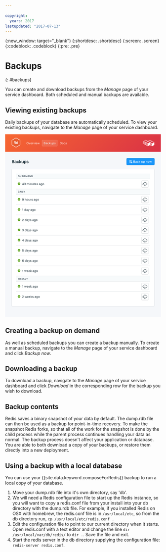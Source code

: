 ```yaml
---

copyright:
  years: 2017
lastupdated: "2017-07-13"
---
```


{:new_window: target="_blank"}
{:shortdesc: .shortdesc}
{:screen: .screen}
{:codeblock: .codeblock}
{:pre: .pre}

# Backups
{: #backups}

You can create and download backups from the *Manage* page of your service dashboard. Both scheduled and manual backups are available.

## Viewing existing backups

Daily backups of your database are automatically scheduled. To view your existing backups, navigate to the *Manage* page of your service dashboard. 

![Backups](./images/redis-backups-show.png "A list of backups in the service dashboard")

## Creating a backup on demand

As well as scheduled backups you can create a backup manually. To create a manual backup, navigate to the *Manage* page of your service dashboard and click *Backup now*.

## Downloading a backup

To download a backup, navigate to the *Manage* page of your service dashboard and click *Download* in the corresponding row for the backup you wish to download.

## Backup contents

Redis saves a binary snapshot of your data by default. The dump.rdb file can then be used as a backup for point-in-time recovery. To make the snapshot Redis forks, so that all of the work for the snapshot is done by the child process while the parent process continues handling your data as normal. The backup process doesn't affect your application or database. You are able to both download a copy of your backups, or restore them directly into a new deployment.

## Using a backup with a local database

You can use your {{site.data.keyword.composeForRedis}} backup to run a local copy of your database.

1. Move your dump.rdb file into it's own directory, say 'db'.
2. We will need a Redis configuration file to start up the Redis instance, so you will want to copy a redis.conf file from your install into your db directory with the dump.rdb file. For example, if you installed Redis on OSX with homebrew, the redis.conf file is in `/usr/local/etc`, so from the db directory run, `cp /usr/local/etc/redis.conf .`
3. Edit the configuration file to point to our current directory when it starts. Open redis.conf with a text editor and change the line `dir /usr/local/var/db/redis/` to `dir .`. Save the file and exit.
4. Start the redis server in the db directory supplying the configuration file: `redis-server redis.conf`.

